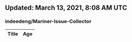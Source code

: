## Updated: March 13, 2021, 8:08 AM UTC


### indeedeng/Mariner-Issue-Collector
|**Title**|**Age**|
|:----|:----|